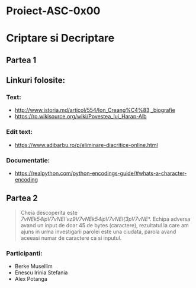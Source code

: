# Proiect-ASC-0x00

# Criptare si Decriptare 

## Partea 1


## Linkuri folosite:


### Text:

- http://www.istoria.md/articol/554/Ion_Creang%C4%83,_biografie 
- https://ro.wikisource.org/wiki/Povestea_lui_Harap-Alb

### Edit text:

- https://www.adibarbu.ro/p/eliminare-diacritice-online.html

### Documentatie:

- https://realpython.com/python-encodings-guide/#whats-a-character-encoding


## Partea 2

> Cheia descoperita este **7vNEk54ipV7vNEl'vz9V7vNEk54ipV7vNEl*{3pV7vNE**. Echipa adversa avand un input de doar 45 de bytes (caractere), rezultatul la care am ajuns in urma investigarii parolei este una ciudata, parola avand aceeasi numar de caractere ca si inputul.

### Participanti:

- Berke Musellim
- Enescu Irinia Stefania
- Alex Potanga

